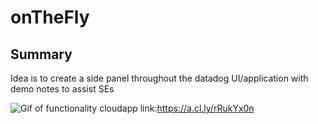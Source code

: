 # onTheFly


## Summary

Idea is to create a side panel throughout the datadog UI/application with demo notes to assist SEs 

![Gif of functionality](https://p-qkfgo2.t2.n0.cdn.getcloudapp.com/items/rRukYx0n/2c655109-d2f1-4851-9922-c3c44be8100b.gif?source=viewer&v=07b88b1d5bc4d996c1844e45711255f3)
cloudapp link:https://a.cl.ly/rRukYx0n

